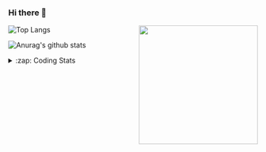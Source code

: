 ### Hi there 👋

<!--
**tao8687/tao8687** is a ✨ _special_ ✨ repository because its `README.md` (this file) appears on your GitHub profile.

Here are some ideas to get you started:

- 🔭 I’m currently working on ...
- 🌱 I’m currently learning ...
- 👯 I’m looking to collaborate on ...
- 🤔 I’m looking for help with ...
- 💬 Ask me about ...
- 📫 How to reach me: ...
- 😄 Pronouns: ...
- ⚡ Fun fact: ...
-->

<img align='right' src="https://media.giphy.com/media/M9gbBd9nbDrOTu1Mqx/giphy.gif" width="240">

  
![Top Langs](https://github-readme-stats.vercel.app/api/top-langs/?username=tao8687&layout=compact&title_color=23238E&text_color=A67D3D)

![Anurag's github stats](https://github-readme-stats.vercel.app/api?username=tao8687&show_icons=true&&text_color=A67D3D&title_color=23238E&show_icons=false&count_private=true&hide=stars)

<details>
  <summary>:zap: Coding Stats</summary>
  <br>
    
<!--START_SECTION:waka-->

```txt
From: 04 June 2025 - To: 11 June 2025

C               7 hrs 55 mins   ████████▒░░░░░░░░░░░░░░░░   33.03 %
CMake           4 hrs 52 mins   █████░░░░░░░░░░░░░░░░░░░░   20.28 %
C++             3 hrs 34 mins   ███▓░░░░░░░░░░░░░░░░░░░░░   14.93 %
Makefile        2 hrs 21 mins   ██▒░░░░░░░░░░░░░░░░░░░░░░   09.80 %
XML             1 hr 39 mins    █▓░░░░░░░░░░░░░░░░░░░░░░░   06.92 %
```

<!--END_SECTION:waka-->
</details>
